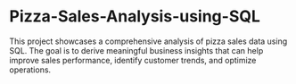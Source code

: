 # Pizza-Sales-Analysis-using-SQL
This project showcases a comprehensive analysis of pizza sales data using SQL. The goal is to derive meaningful business insights that can help improve sales performance, identify customer trends, and optimize operations.
